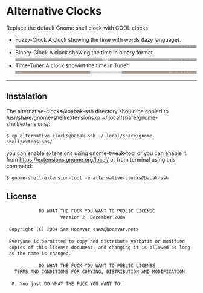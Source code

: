 # Alternative Clocks
Replace the default Gnome shell clock with COOL clocks.

* Fuzzy-Clock
A clock showing the time with words (lazy language).
![Fuzzy Clock](fuzzy_clock.png)
* Binary-Clock
A clock showing the time in binary format.
![Binary Clock](binary_clock.png)
* Time-Tuner
A clock showint the time in Tuner. 
![Time Tuner](time_tuner.png)


***
## Instalation
The alternative-clocks@babak-ssh directory should be copied to
/usr/share/gnome-shell/extensions or ~/.local/share/gnome-shell/extensions/:

    $ cp alternative-clocks@babak-ssh ~/.local/share/gnome-shell/extensions/

you can enable extensions using gnome-tweak-tool or you can enable it from https://extensions.gnome.org/local/ or from terminal using this command:

    $ gnome-shell-extension-tool -e alternative-clocks@babak-ssh


## License

```
            DO WHAT THE FUCK YOU WANT TO PUBLIC LICENSE
                    Version 2, December 2004

 Copyright (C) 2004 Sam Hocevar <sam@hocevar.net>

 Everyone is permitted to copy and distribute verbatim or modified
 copies of this license document, and changing it is allowed as long
 as the name is changed.

            DO WHAT THE FUCK YOU WANT TO PUBLIC LICENSE
   TERMS AND CONDITIONS FOR COPYING, DISTRIBUTION AND MODIFICATION

  0. You just DO WHAT THE FUCK YOU WANT TO.
```

